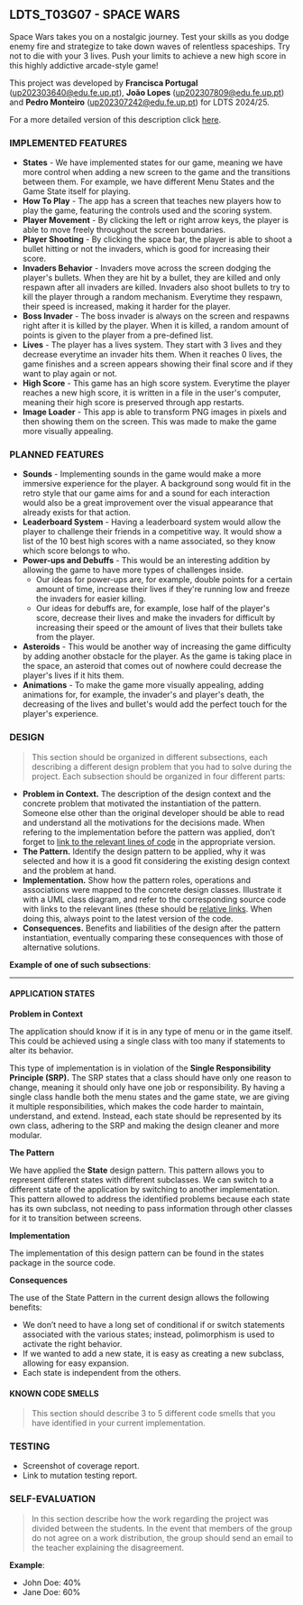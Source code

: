 ## LDTS_T03G07 - SPACE WARS

Space Wars takes you on a nostalgic journey. Test your skills as you dodge enemy fire and strategize to take down waves of relentless spaceships. Try not to die with your 3 lives. Push your limits to achieve a new high score in this highly addictive arcade-style game!

This project was developed by **Francisca Portugal** (up202303640@edu.fe.up.pt), **João Lopes** (up202307809@edu.fe.up.pt) and **Pedro Monteiro** (up202307242@edu.fe.up.pt) for LDTS 2024/25.

For a more detailed version of this description click [here](./docs/README.md).

### IMPLEMENTED FEATURES

- **States** - We have implemented states for our game, meaning we have more control when adding a new screen to the game and the transitions between them. For example, we have different Menu States and the Game State itself for playing.
- **How To Play** - The app has a screen that teaches new players how to play the game, featuring the controls used and the scoring system.
- **Player Movement** - By clicking the left or right arrow keys, the player is able to move freely throughout the screen boundaries.
- **Player Shooting** - By clicking the space bar, the player is able to shoot a bullet hitting or not the invaders, which is good for increasing their score.
- **Invaders Behavior** - Invaders move across the screen dodging the player's bullets. When they are hit by a bullet, they are killed and only respawn after all invaders are killed. Invaders also shoot bullets to try to kill the player through a random mechanism. Everytime they respawn, their speed is increased, making it harder for the player.
- **Boss Invader** - The boss invader is always on the screen and respawns right after it is killed by the player. When it is killed, a random amount of points is given to the player from a pre-defined list.
- **Lives** - The player has a lives system. They start with 3 lives and they decrease everytime an invader hits them. When it reaches 0 lives, the game finishes and a screen appears showing their final score and if they want to play again or not.
- **High Score** - This game has an high score system. Everytime the player reaches a new high score, it is written in a file in the user's computer, meaning their high score is preserved through app restarts.
- **Image Loader** - This app is able to transform PNG images in pixels and then showing them on the screen. This was made to make the game more visually appealing.

### PLANNED FEATURES

- **Sounds** - Implementing sounds in the game would make a more immersive experience for the player. A background song would fit in the retro style that our game aims for and a sound for each interaction would also be a great improvement over the visual appearance that already exists for that action.
- **Leaderboard System** - Having a leaderboard system would allow the player to challenge their friends in a competitive way. It would show a list of the 10 best high scores with a name associated, so they know which score belongs to who.
- **Power-ups and Debuffs** - This would be an interesting addition by allowing the game to have more types of challenges inside.
	- Our ideas for power-ups are, for example, double points for a certain amount of time, increase their lives if they're running low and freeze the invaders for easier killing.
	- Our ideas for debuffs are, for example, lose half of the player's score, decrease their lives and make the invaders for difficult by increasing their speed or the amount of lives that their bullets take from the player.
- **Asteroids** - This would be another way of increasing the game difficulty by adding another obstacle for the player. As the game is taking place in the space, an asteroid that comes out of nowhere could decrease the player's lives if it hits them.
- **Animations** - To make the game more visually appealing, adding animations for, for example, the invader's and player's death, the decreasing of the lives and bullet's would add the perfect touch for the player's experience.

### DESIGN

> This section should be organized in different subsections, each describing a different design problem that you had to solve during the project. Each subsection should be organized in four different parts:

- **Problem in Context.** The description of the design context and the concrete problem that motivated the instantiation of the pattern. Someone else other than the original developer should be able to read and understand all the motivations for the decisions made. When refering to the implementation before the pattern was applied, don’t forget to [link to the relevant lines of code](https://help.github.com/en/articles/creating-a-permanent-link-to-a-code-snippet) in the appropriate version.
- **The Pattern.** Identify the design pattern to be applied, why it was selected and how it is a good fit considering the existing design context and the problem at hand.
- **Implementation.** Show how the pattern roles, operations and associations were mapped to the concrete design classes. Illustrate it with a UML class diagram, and refer to the corresponding source code with links to the relevant lines (these should be [relative links](https://help.github.com/en/articles/about-readmes#relative-links-and-image-paths-in-readme-files). When doing this, always point to the latest version of the code.
- **Consequences.** Benefits and liabilities of the design after the pattern instantiation, eventually comparing these consequences with those of alternative solutions.

**Example of one of such subsections**:

------

#### APPLICATION STATES

**Problem in Context**

The application should know if it is in any type of menu or in the game itself. This could be achieved using a single class with too many if statements to alter its behavior.

This type of implementation is in violation of the **Single Responsibility Principle (SRP).** The SRP states that a class should have only one reason to change, meaning it should only have one job or responsibility. By having a single class handle both the menu states and the game state, we are giving it multiple responsibilities, which makes the code harder to maintain, understand, and extend. Instead, each state should be represented by its own class, adhering to the SRP and making the design cleaner and more modular.


**The Pattern**

We have applied the **State** design pattern. This pattern allows you to represent different states with different subclasses. We can switch to a different state of the application by switching to another implementation. This pattern allowed to address the identified problems because each state has its own subclass, not needing to pass information through other classes for it to transition between screens.

**Implementation**

The implementation of this design pattern can be found in the states package in the source code.

**Consequences**

The use of the State Pattern in the current design allows the following benefits:

- We don’t need to have a long set of conditional if or switch statements associated with the various states; instead, polimorphism is used to activate the right behavior.
- If we wanted to add a new state, it is easy as creating a new subclass, allowing for easy expansion.
- Each state is independent from the others.

####

#### KNOWN CODE SMELLS

> This section should describe 3 to 5 different code smells that you have identified in your current implementation.

### TESTING

- Screenshot of coverage report.
- Link to mutation testing report.

### SELF-EVALUATION

> In this section describe how the work regarding the project was divided between the students. In the event that members of the group do not agree on a work distribution, the group should send an email to the teacher explaining the disagreement.

**Example**:

- John Doe: 40%
- Jane Doe: 60%
